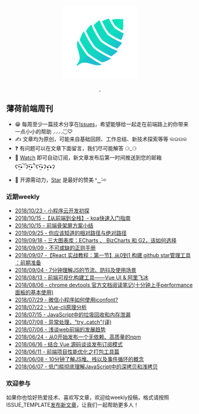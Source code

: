 <p align="center">
	<img width="200" height="200" src="assets/img/logo.png" alt="logo">
</p>
<p align="center">
	<a href="https://segmentfault.com/u/boohee">
		<img src="https://img.shields.io/badge/segmentfault-薄荷前端-blue.svg?colorA=419766&colorB=5c5c5c" alt="">
	</a>
	<a href="https://juejin.im/user/5b1de502e51d4506cf10bc34">
		<img src="https://img.shields.io/badge/掘金-薄荷前端-blue.svg?colorA=246ff6&colorB=5c5c5c" alt="">
	</a>
</p>

## 薄荷前端周刊
- 😁 每周至少一篇技术分享在[Issues](https://github.com/BooheeFE/weekly/issues)，希望能够给一起走在前端路上的你带来一点小小的帮助 ⸝⸝⸝⸝◟̆◞̆♡
- ✍️ 文章均为原创，可能来自基础回顾、工作总结、新技术探索等等 ଲଇଉକ
- ❓ 有问题可以在文章下面留言，我们尽可能解答 ⚆_⚆
- 📩 [Watch](https://github.com/BooheeFE/weekly/watchers) 即可自动订阅，新文章发布后第一时间推送到您的邮箱 ʕ•̫͡•ོʔ•̫͡•ཻʕ•̫͡•ʔ•͓͡•ʔ
- 💖 开源需动力，[Star](https://github.com/BooheeFE/weekly/stargazers) 是最好的赞美 ❛‿˂̵✧

### 近期weekly
- [2018/10/23 - 小程序云开发初探](https://github.com/BooheeFE/weekly/issues/20)
- [2018/10/15 -【从前端到全栈】- koa快速入门指南](https://github.com/BooheeFE/weekly/issues/19)
- [2018/10/15 - 前端骨架屏方案小结](https://github.com/BooheeFE/weekly/issues/18)
- [2019/09/25 - 你应该知道的相对路径与绝对路径 ](https://github.com/BooheeFE/weekly/issues/17)
- [2019/09/18 - 三大图表库：ECharts 、 BizCharts 和 G2，该如何选择](https://github.com/BooheeFE/weekly/issues/16)
- [2018/09/09 - 不可或缺的正则手册](https://github.com/BooheeFE/weekly/issues/15)
- [2018/09/07 -【React 实战教程：第一节】从0到1 构建 github star管理工具 ：前期准备](https://github.com/BooheeFE/weekly/issues/14)
- [2018/09/04 - 7分钟理解JS的节流、防抖及使用场景](https://github.com/BooheeFE/weekly/issues/13)
- [2018/08/13 - 前端可视化构建工具——Vue UI & 阿里飞冰](https://github.com/BooheeFE/weekly/issues/12)
- [2018/08/06 - chrome devtools 官方文档阅读笔记(十分钟上手performance面板的基本使用)](https://github.com/BooheeFE/weekly/issues/11)
- [2018/07/29 - 微信小程序如何使用iconfont?](https://github.com/BooheeFE/weekly/issues/10)
- [2018/07/22 - Vue-cli原理分析](https://github.com/BooheeFE/weekly/issues/9)
- [2018/07/15 - JavaScript中的垃圾回收和内存泄漏](https://github.com/BooheeFE/weekly/issues/8)
- [2018/07/08 - 异常处理，"try..catch"(译)](https://github.com/BooheeFE/weekly/issues/7)
- [2018/07/06 - 浅谈web前端的发展趋势](https://github.com/BooheeFE/weekly/issues/6)
- [2018/06/24 - 从0开始发布一个无依赖、高质量的npm](https://github.com/BooheeFE/weekly/issues/5)
- [2018/06/16 - 结合 Vue 源码谈谈发布订阅模式](https://github.com/BooheeFE/weekly/issues/4)
- [2018/06/11 - 前端项目性能优化之打包工具篇](https://github.com/BooheeFE/weekly/issues/3)
- [2018/06/08 - 10分钟了解JS堆、栈以及事件循环的概念](https://github.com/BooheeFE/weekly/issues/2)
- [2018/06/07 - 低门槛彻底理解JavaScript中的深拷贝和浅拷贝](https://github.com/BooheeFE/weekly/issues/1)

### 欢迎参与
如果你也恰好热爱技术、喜欢写文章，欢迎给weekly投稿，格式请按照ISSUE_TEMPLATE[发布新文章](https://github.com/BooheeFE/weekly/issues/new?template=new+article.md)，让我们一起帮助更多人！
